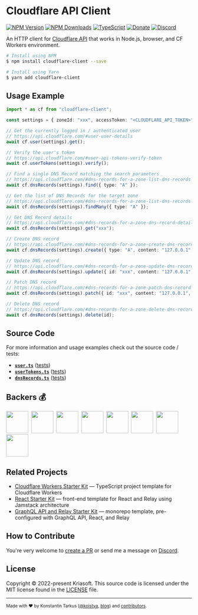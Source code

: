 # Cloudflare API Client

[![NPM Version](https://img.shields.io/npm/v/cloudflare-client?style=flat-square)](https://www.npmjs.com/package/cloudflare-client)
[![NPM Downloads](https://img.shields.io/npm/dm/cloudflare-client?style=flat-square)](https://www.npmjs.com/package/cloudflare-client)
[![TypeScript](https://img.shields.io/badge/%3C%2F%3E-TypeScript-%230074c1.svg?style=flat-square)](http://www.typescriptlang.org/)
[![Donate](https://img.shields.io/badge/dynamic/json?color=%23ff424d&label=Patreon&style=flat-square&query=data.attributes.patron_count&suffix=%20patrons&url=https%3A%2F%2Fwww.patreon.com%2Fapi%2Fcampaigns%2F233228)](http://patreon.com/koistya)
[![Discord](https://img.shields.io/discord/643523529131950086?label=Chat&style=flat-square)](https://discord.gg/bSsv7XM)

An HTTP client for [Cloudflare API](https://api.cloudflare.com/) that works in Node.js, browser, and CF Workers environment.

```bash
# Install using NPM
$ npm install cloudflare-client --save

# Install using Yarn
$ yarn add cloudflare-client
```

## Usage Example

```ts
import * as cf from "cloudflare-client";

const settings = { zoneId: "xxx", accessToken: "<CLOUDFLARE_API_TOKEN>" };

// Get the currently logged in / authenticated user
// https://api.cloudflare.com/#user-user-details
await cf.user(settings).get();

// Verify the user's token
// https://api.cloudflare.com/#user-api-tokens-verify-token
await cf.userTokens(settings).verify();

// Find a single DNS Record matching the search parameters
// https://api.cloudflare.com/#dns-records-for-a-zone-list-dns-records
await cf.dnsRecords(settings).find({ type: "A" });

// Get the list of DNS Records for the target zone
// https://api.cloudflare.com/#dns-records-for-a-zone-list-dns-records
await cf.dnsRecords(settings).findMany({ type: "A" });

// Get DNS Record details
// https://api.cloudflare.com/#dns-records-for-a-zone-dns-record-details
await cf.dnsRecords(settings).get("xxx");

// Create DNS record
// https://api.cloudflare.com/#dns-records-for-a-zone-create-dns-record
await cf.dnsRecords(settings).create({ type: "A", content: "127.0.0.1", ... });

// Update DNS record
// https://api.cloudflare.com/#dns-records-for-a-zone-update-dns-record
await cf.dnsRecords(settings).update({ id: "xxx", content: "127.0.0.1", ... });

// Patch DNS record
// https://api.cloudflare.com/#dns-records-for-a-zone-patch-dns-record
await cf.dnsRecords(settings).patch({ id: "xxx", content: "127.0.0.1", ... });

// Delete DNS record
// https://api.cloudflare.com/#dns-records-for-a-zone-delete-dns-record
await cf.dnsRecords(settings).delete(id);
```

## Source Code

For more information and usage examples check out the source code / tests:

- **[`user.ts`](./src/user.ts)** ([tests](./src/user.test.ts))
- **[`userTokens.ts`](./src/userTokens.ts)** ([tests](./src/userTokens.test.ts))
- **[`dnsRecords.ts`](./src/dnsRecords.ts)** ([tests](./src/dnsRecords.test.ts))

## Backers 💰

<a href="https://reactstarter.com/b/1"><img src="https://reactstarter.com/b/1.png" height="60" /></a>&nbsp;&nbsp;<a href="https://reactstarter.com/b/2"><img src="https://reactstarter.com/b/2.png" height="60" /></a>&nbsp;&nbsp;<a href="https://reactstarter.com/b/3"><img src="https://reactstarter.com/b/3.png" height="60" /></a>&nbsp;&nbsp;<a href="https://reactstarter.com/b/4"><img src="https://reactstarter.com/b/4.png" height="60" /></a>&nbsp;&nbsp;<a href="https://reactstarter.com/b/5"><img src="https://reactstarter.com/b/5.png" height="60" /></a>&nbsp;&nbsp;<a href="https://reactstarter.com/b/6"><img src="https://reactstarter.com/b/6.png" height="60" /></a>&nbsp;&nbsp;<a href="https://reactstarter.com/b/7"><img src="https://reactstarter.com/b/7.png" height="60" /></a>&nbsp;&nbsp;<a href="https://reactstarter.com/b/8"><img src="https://reactstarter.com/b/8.png" height="60" /></a>

## Related Projects

- [Cloudflare Workers Starter Kit](https://github.com/kriasoft/cloudflare-starter-kit) — TypeScript project template for Cloudflare Workers
- [React Starter Kit](https://github.com/kriasoft/react-starter-kit) — front-end template for React and Relay using Jamstack architecture
- [GraphQL API and Relay Starter Kit](https://github.com/kriasoft/graphql-starter) — monorepo template, pre-configured with GraphQL API, React, and Relay

## How to Contribute

You're very welcome to [create a PR](https://docs.github.com/en/pull-requests/collaborating-with-pull-requests/proposing-changes-to-your-work-with-pull-requests/creating-a-pull-request)
or send me a message on [Discord](https://discord.gg/bSsv7XM).

## License

Copyright © 2022-present Kriasoft. This source code is licensed under the MIT license found in the
[LICENSE](https://github.com/kriasoft/cloudflare-client/blob/main/LICENSE) file.

---

<sup>Made with ♥ by Konstantin Tarkus ([@koistya](https://twitter.com/koistya), [blog](https://medium.com/@koistya))
and [contributors](https://github.com/kriasoft/cloudflare-client/graphs/contributors).</sup>

